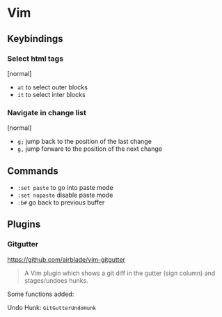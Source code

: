# Vim

## Keybindings

### Select html tags

[normal]

* `at` to select outer blocks
* `it` to select inter blocks

### Navigate in change list

[normal]

* `g;` jump back to the position of the last change
* `g,` jump forware to the position of the next change

## Commands

* `:set paste` to go into paste mode
* `:set nopaste` disable paste mode
* `:b#` go back to previous buffer

## Plugins

### Gitgutter

https://github.com/airblade/vim-gitgutter

> A Vim plugin which shows a git diff in the gutter (sign column) and
> stages/undoes hunks.

Some functions added:

Undo Hunk: `GitGutterUndoHunk`


